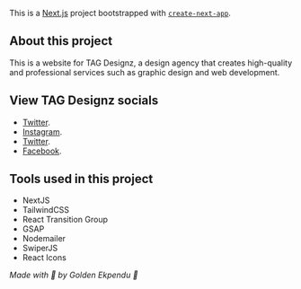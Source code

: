 This is a [Next.js](https://nextjs.org/) project bootstrapped with [`create-next-app`](https://github.com/vercel/next.js/tree/canary/packages/create-next-app).

## About this project

This is a website for TAG Designz, a design agency that creates high-quality and professional services such as graphic design and web development.

## View TAG Designz socials

- [Twitter](https://twitter.com/tag_designz).
- [Instagram](https://instagram.com/tag_designz).
- [Twitter](https://twitter.com/tag_designz).
- [Facebook](https://facebook.com/tagdesignzz/).

## Tools used in this project

- NextJS
- TailwindCSS
- React Transition Group
- GSAP
- Nodemailer
- SwiperJS
- React Icons

_Made with 🧡 by Golden Ekpendu 👋_
